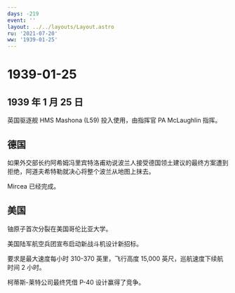 ```yaml
---
days: -219
event: ''
layout: ../../layouts/Layout.astro
ru: '2021-07-20'
ww: '1939-01-25'
---
```


# 1939-01-25

## 1939 年 1 月 25 日

英国驱逐舰 HMS Mashona (L59) 投入使用，由指挥官 PA McLaughlin 指挥。

## 德国

如果外交部长约阿希姆冯里宾特洛甫劝说波兰人接受德国领土建议的最终方案遭到拒绝，阿道夫希特勒就决心将整个波兰从地图上抹去。

Mircea 已经完成。

## 美国

铀原子首次分裂在美国哥伦比亚大学。

美国陆军航空兵团宣布启动新战斗机设计新招标。

要求是最大速度每小时 310-370 英里，飞行高度 15,000
英尺，巡航速度下续航时间 2 小时。

柯蒂斯-莱特公司最终凭借 P-40 设计赢得了竞争。